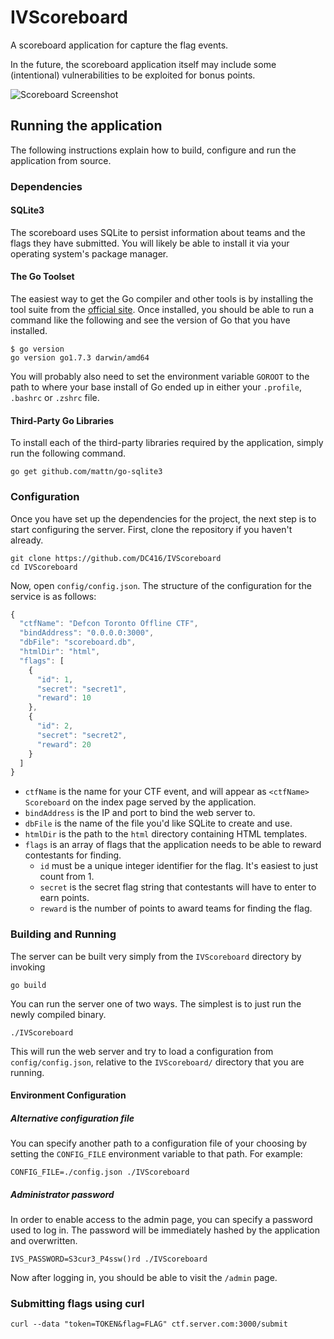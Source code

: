 # IVScoreboard

A scoreboard application for capture the flag events.

In the future, the scoreboard application itself may include some (intentional) vulnerabilities to be exploited for bonus points.

![Scoreboard Screenshot](https://u.pomf.is/kwamcd.png)



## Running the application

The following instructions explain how to build, configure and run the application from source.

### Dependencies

#### SQLite3

The scoreboard uses SQLite to persist information about teams and the flags they have submitted. You will likely be able to install it via your operating system's package manager.

#### The Go Toolset

The easiest way to get the Go compiler and other tools is by installing the tool suite from the [official site](https://golang.org/dl/). Once installed, you should be able to run a command like the following and see the version of Go that you have installed.

```
$ go version
go version go1.7.3 darwin/amd64
```

You will probably also need to set the environment variable `GOROOT` to the path to where your base install of Go ended up in either your `.profile`, `.bashrc` or `.zshrc` file.

#### Third-Party Go Libraries

To install each of the third-party libraries required by the application, simply run the following command.

```
go get github.com/mattn/go-sqlite3
```

### Configuration

Once you have set up the dependencies for the project, the next step is to start configuring the server. First, clone the repository if you haven't already.

```
git clone https://github.com/DC416/IVScoreboard
cd IVScoreboard
```

Now, open `config/config.json`. The structure of the configuration for the service is as follows:

```javascript
{
  "ctfName": "Defcon Toronto Offline CTF",
  "bindAddress": "0.0.0.0:3000",
  "dbFile": "scoreboard.db",
  "htmlDir": "html",
  "flags": [
    {
      "id": 1,
      "secret": "secret1",
      "reward": 10
    },
    {
      "id": 2,
      "secret": "secret2",
      "reward": 20
    }
  ]
}
```

* `ctfName` is the name for your CTF event, and will appear as `<ctfName> Scoreboard` on the index page served by the application.
* `bindAddress` is the IP and port to bind the web server to.
* `dbFile` is the name of the file you'd like SQLite to create and use.
* `htmlDir` is the path to the `html` directory containing HTML templates.
* `flags` is an array of flags that the application needs to be able to reward contestants for finding.
  * `id` must be a unique integer identifier for the flag. It's easiest to just count from 1.
  * `secret` is the secret flag string that contestants will have to enter to earn points.
  * `reward` is the number of points to award teams for finding the flag.

### Building and Running

The server can be built very simply from the `IVScoreboard` directory by invoking

```
go build
```

You can run the server one of two ways. The simplest is to just run the newly compiled binary.

```
./IVScoreboard
```

This will run the web server and try to load a configuration from `config/config.json`, relative to the `IVScoreboard/` directory that you are running.

#### Environment Configuration

##### Alternative configuration file

You can specify another path to a configuration file of your choosing by setting the `CONFIG_FILE` environment variable to that path. For example:

```
CONFIG_FILE=./config.json ./IVScoreboard
```

##### Administrator password

In order to enable access to the admin page, you can specify a password used to log in. The password will be immediately
hashed by the application and overwritten.

```
IVS_PASSWORD=S3cur3_P4ssw()rd ./IVScoreboard
```

Now after logging in, you should be able to visit the `/admin` page.


### Submitting flags using curl
```
curl --data "token=TOKEN&flag=FLAG" ctf.server.com:3000/submit
```
